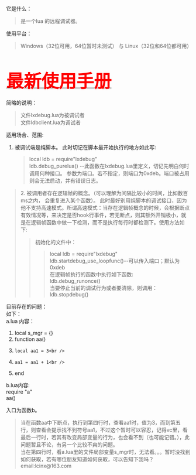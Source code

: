 它是什么：<br />

> 是一个lua 的远程调试器。<br />

使用平台：<br />

> Windows（32位可用，64位暂时未测试） 与 Linux（32位和64位都可用）

<br>
<br><a href='http://code.google.com/p/ldb/downloads/list'><font color='#ff0000' size='10'><b>最新使用手册</b></font></a><br>

<br />
简略的说明：<br>
<blockquote>文件lxdebug.lua为被调试者<br />
文件ldbclient.lua为调试者</blockquote>

适用场合、范围:<br />

<ol><li>被调试端是纯脚本。  此时切记在脚本最开始执行的地方如此写:<br>
<blockquote>local ldb = require"lxdebug"<br />
ldb.debug_purelua()  --此函数在lxdebug.lua里定义，切记先明白何时调用何种接口。 参数为端口。若不指定，则端口为0xdeb。端口被占用则会无法启动，并有错误日志。<br />
</blockquote></li></ol><blockquote>2. 被调用者存在逻辑帧的概念。（可以理解为间隔比较小的时间，比如数百ms之内， 会重复进入某个函数）。 此时最好别用纯脚本的调试接口，因为他不支持高速模式。所谓高速模式：当存在逻辑帧概念的时候，会根据断点有效情况等，来决定是否hook行事件，若无断点，则其额外开销极小，就是在逻辑帧函数中做一下检测，而不是执行每行时都检测下。使用方法如下:<br>
<blockquote>初始化的文件中：<br>
<blockquote>local ldb = require"lxdebug"<br />
ldb.startdebug_use_loopfunc()--可以传入端口；默认为0xdeb<br />
在逻辑帧执行的函数中执行如下函数:<br>
ldb.debug_runonce()<br />
当要停止当前的调试行为或者要清除，则调用：<br>
ldb.stopdebug()<br /></blockquote></blockquote></blockquote>


目前存在的问题：<br />
如下：<br />
a.lua 内容：<br />
1. local s_mgr = {}<br />
2. function aa()<br />
3.     local aa1 = 3<br />
4.     aa1 = aa1 + 1<br />
5. end<br />

b.lua内容:<br />
require "a"<br />
aa()<br />

入口为函数b。<br>
<blockquote>当在函数aa中下断点，执行到第四行时，查看aa1时，值为3，而到第五行，则查看会提示找不到符号aa1，不过这个暂时可以容忍，记得vc里，看最后一行时，若其有改变局部变量的行为，也会看不到（也可能记错。），此问题暂且不论，有另一个比较不爽的问题。<br />    当在第四行时，看a.lua里的文件局部变量s_mgr时，无法看。。。暂时没找到如何获取，若有哪位朋友知道如何获取，可以告知下我吗？ email:lcinx@163.com